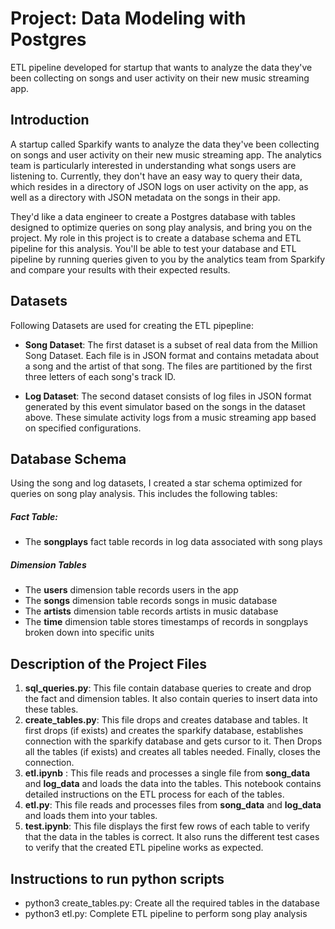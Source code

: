 # Project: Data Modeling with Postgres

ETL pipeline developed for startup that wants to analyze the data they've been collecting on songs and user activity on their new music streaming app.

## Introduction

A startup called Sparkify wants to analyze the data they've been collecting on songs and user activity on their new music streaming app. The analytics team is particularly interested in understanding what songs users are listening to. Currently, they don't have an easy way to query their data, which resides in a directory of JSON logs on user activity on the app, as well as a directory with JSON metadata on the songs in their app.

They'd like a data engineer to create a Postgres database with tables designed to optimize queries on song play analysis, and bring you on the project. My role in this project is to create a database schema and ETL pipeline for this analysis. You'll be able to test your database and ETL pipeline by running queries given to you by the analytics team from Sparkify and compare your results with their expected results.

## Datasets

Following Datasets are used for creating the ETL pipepline:
- **Song Dataset**: The first dataset is a subset of real data from the Million Song Dataset. Each file is in JSON format and contains metadata about a song and the artist of that song. The files are partitioned by the first three letters of each song's track ID.

- **Log Dataset**: The second dataset consists of log files in JSON format generated by this event simulator based on the songs in the dataset above. These simulate activity logs from a music streaming app based on specified configurations.

## Database Schema
Using the song and log datasets, I created a star schema optimized for queries on song play analysis. This includes the following tables:

##### Fact Table:
- The **songplays**  fact table records in log data associated with song plays 

##### Dimension Tables
- The **users** dimension table records users in the app
- The **songs** dimension table records songs in music database
- The **artists** dimension table records artists in music database
- The **time** dimension table stores timestamps of records in songplays broken down into specific units

## Description of the Project Files

1) **sql_queries.py**: This file contain database queries to create and drop the fact and dimension tables. It also contain queries to insert data into these  tables.
2) **create_tables.py**: This file drops and creates database and tables. It first drops (if exists) and creates the sparkify database, establishes connection with the sparkify database and gets cursor to it. Then Drops all the tables (if exists) and creates all tables needed. Finally, closes the connection.
3) **etl.ipynb** : This file reads and processes a single file from **song_data** and **log_data** and loads the data into the tables. This notebook contains detailed instructions on the ETL process for each of the tables.
4) **etl.py**: This file reads and processes files from **song_data** and **log_data** and loads them into your tables. 
5) **test.ipynb**: This file displays the first few rows of each table to verify that the data in the tables is correct. It also runs the different test cases to verify that the created ETL pipeline works as expected.

## Instructions to run python scripts

- python3 create_tables.py: Create all the required tables in the database
- python3 etl.py: Complete ETL pipeline to perform song play analysis
